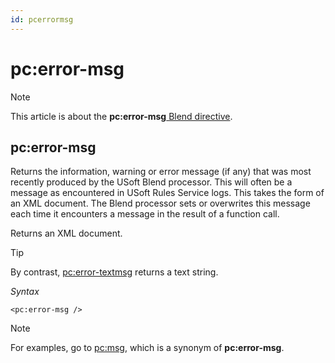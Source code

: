 ```yaml
---
id: pcerrormsg
---
```


# pc:error-msg



> [!NOTE]
> This article is about the **pc:error-msg**[ Blend directive](/docs/Repositories/Blend%20directives).

## **pc:error-msg**

Returns the information, warning or error message (if any) that was most recently produced by the USoft Blend processor. This will often be a message as encountered in USoft Rules Service logs. This takes the form of an XML document. The Blend processor sets or overwrites this message each time it encounters a message in the result of a function call.

Returns an XML document.

> [!TIP]
> By contrast, [pc:error-textmsg](/docs/Repositories/Blend%20directives/pcerrortextmsg.md) returns a text string.

*Syntax*

```language-xml
<pc:error-msg />
```

> [!NOTE]
> For examples, go to [pc:msg](/docs/Repositories/Blend%20directives/pcmsg.md), which is a synonym of **pc:error-msg**.